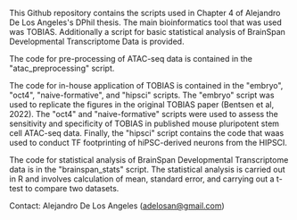 This Github repository contains the scripts used in Chapter 4 of Alejandro De Los Angeles's DPhil thesis. The main bioinformatics tool that was used was TOBIAS. Additionally a script for basic statistical analysis of BrainSpan Developmental Transcriptome Data is provided.

The code for pre-processing of ATAC-seq data is contained in the "atac_preprocessing" script. 

The code for in-house application of TOBIAS is contained in the "embryo", "oct4", "naive-formative", and "hipsci" scripts. The "embryo" script was used to replicate the figures in the original TOBIAS paper (Bentsen et al, 2022). The "oct4" and "naive-formative" scripts were used to assess the sensitivity and specificity of TOBIAS in published mouse pluripotent stem cell ATAC-seq data. Finally, the "hipsci" script contains the code that waas used to conduct TF footprinting of hiPSC-derived neurons from the HIPSCI.

The code for statistical analysis of BrainSpan Developmental Transcriptome data is in the "brainspan_stats" script. The statistical analysis is carried out in R and involves calculation of mean, standard error, and carrying out a t-test to compare two datasets.

Contact: Alejandro De Los Angeles (adelosan@gmail.com)
